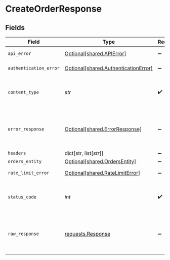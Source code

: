 # CreateOrderResponse


## Fields

| Field                                                                                 | Type                                                                                  | Required                                                                              | Description                                                                           |
| ------------------------------------------------------------------------------------- | ------------------------------------------------------------------------------------- | ------------------------------------------------------------------------------------- | ------------------------------------------------------------------------------------- |
| `api_error`                                                                           | [Optional[shared.APIError]](../../models/shared/apierror.md)                          | :heavy_minus_sign:                                                                    | API related Errors                                                                    |
| `authentication_error`                                                                | [Optional[shared.AuthenticationError]](../../models/shared/authenticationerror.md)    | :heavy_minus_sign:                                                                    | Authentication Error                                                                  |
| `content_type`                                                                        | *str*                                                                                 | :heavy_check_mark:                                                                    | HTTP response content type for this operation                                         |
| `error_response`                                                                      | [Optional[shared.ErrorResponse]](../../models/shared/errorresponse.md)                | :heavy_minus_sign:                                                                    | Any bad or invalid request will lead to following error object                        |
| `headers`                                                                             | dict[str, list[*str*]]                                                                | :heavy_minus_sign:                                                                    | N/A                                                                                   |
| `orders_entity`                                                                       | [Optional[shared.OrdersEntity]](../../models/shared/ordersentity.md)                  | :heavy_minus_sign:                                                                    | OK                                                                                    |
| `rate_limit_error`                                                                    | [Optional[shared.RateLimitError]](../../models/shared/ratelimiterror.md)              | :heavy_minus_sign:                                                                    | Rate Limit Error                                                                      |
| `status_code`                                                                         | *int*                                                                                 | :heavy_check_mark:                                                                    | HTTP response status code for this operation                                          |
| `raw_response`                                                                        | [requests.Response](https://requests.readthedocs.io/en/latest/api/#requests.Response) | :heavy_minus_sign:                                                                    | Raw HTTP response; suitable for custom response parsing                               |